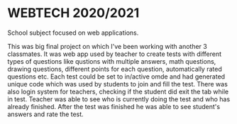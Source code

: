 # WEBTECH 2020/2021
School subject focused on web applications.

This was big final project on which I've been working with another 3 classmates. It was web app used by teacher to create tests with different types of questions like qustions with multiple answers, math questions, drawing questions, different points for each question, automatically rated questions etc. Each test could be set to in/active omde and had generated unique code which was used by students to join and fill the test. There was also login system for teachers, checking if the student did exit the tab while in test. Teacher was able to see who is currently doing the test and who has already finished. After the test was finished he was able to see student's answers and rate the test.
